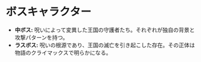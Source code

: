 # ボスキャラクター

- **中ボス:** 呪いによって変異した王国の守護者たち。それぞれが独自の背景と攻撃パターンを持つ。
- **ラスボス:** 呪いの根源であり、王国の滅亡を引き起こした存在。その正体は物語のクライマックスで明らかになる。